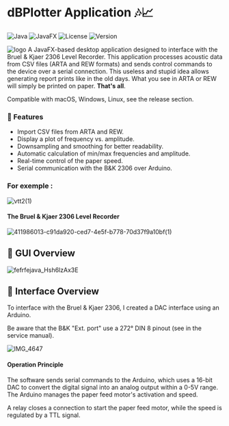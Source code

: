 # dBPlotter Application 🎶📈

![Java](https://img.shields.io/badge/Java-23-blue.svg) ![JavaFX](https://img.shields.io/badge/JavaFX-23-orange.svg) ![License](https://img.shields.io/badge/License-MIT-green.svg) ![Version](https://img.shields.io/badge/Version-0.0.1-blue.svg) 

![logo](https://github.com/user-attachments/assets/6d753fbb-23f7-41fe-a94b-e5e6d90582e1) A JavaFX-based desktop application designed to interface with the Bruel & Kjaer 2306 Level Recorder. This application processes acoustic data from CSV files (ARTA and REW formats) and sends control commands to the device over a serial connection.
This useless and stupid idea allows generating report prints like in the old days. What you see in ARTA or REW will simply be printed on paper. **That's all**.

Compatible with macOS, Windows, Linux, see the release section.

### 🚀 Features

- Import CSV files from ARTA and REW.
- Display a plot of frequency vs. amplitude.
- Downsampling and smoothing for better readability.
- Automatic calculation of min/max frequencies and amplitude.
- Real-time control of the paper speed.
- Serial communication with the B&K 2306 over Arduino.

### For exemple :

![vtt2(1)](https://github.com/user-attachments/assets/ef1c7db4-19b2-415d-81fe-fb26f4bdfdc3)
#### The Bruel & Kjaer 2306 Level Recorder

![411986013-c91da920-ced7-4e5f-b778-70d37f9a10bf(1)](https://github.com/user-attachments/assets/5cf26583-5197-4dc4-ab0a-d7645ac2d9a5)

## 📸 GUI Overview

![fefrfejava_Hsh6lzAx3E](https://github.com/user-attachments/assets/3da6ba6b-1f42-4343-961a-a76f6ec57b84)


## 🔌 Interface Overview

To interface with the Bruel & Kjaer 2306, I created a DAC interface using an Arduino.

Be aware that the B&K "Ext. port" use a 272° DIN 8 pinout (see in the service manual).

![IMG_4647](https://github.com/user-attachments/assets/dbabdb9a-cf7b-4c7c-9455-b1b4bfb38630)

#### Operation Principle

The software sends serial commands to the Arduino, which uses a 16-bit DAC to convert the digital signal into an analog output within a 0-5V range.  
The Arduino manages the paper feed motor's activation and speed.

A relay closes a connection to start the paper feed motor, while the speed is regulated by a TTL signal.
